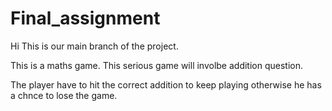 # Final_assignment
Hi This is our main branch of the project.

This is a maths game. This serious game will involbe addition question.

The player have to hit the correct addition to keep playing otherwise he has a chnce to lose the game.
